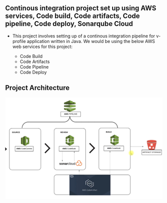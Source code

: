## Continous integration project set up using AWS services, Code build, Code artifacts, Code pipeline, Code deploy, Sonarqube Cloud

- This project involves setting up of a continous integration pipeline for v-profile application written in Java. We would be using the below AWS web services for this project:

    - Code Build
    - Code Artifacts
    - Code Pipeline
    - Code Deploy 
    
## Project Architecture 

![alt text](pictures/image.png)